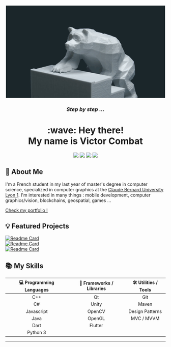 <p align="center">
  <a href="#"><img src="./gif/bear_climbing_loop.gif" alt="Gif" width="500"></a>
  <h3 align="center"> <i> Step by step ... </i> </h2>

  <h1 align="center"> :wave: Hey there! <br> My name is Victor Combat </h1>

  <p align="center">
    <a href="https://www.linkedin.com/in/victor-combat/" target="_blank"><img src="https://img.shields.io/badge/LinkedIn-0d1117?style=for-the-badge&logo=linkedin&logoColor=0077B5"></a>
    <a href="https://victorcombat.com" target="_blank"><img src="https://img.shields.io/static/v1?label=&message=portfolio&labelColor=0d1117&color=0d1117&style=for-the-badge"></a>
    <a href="https://github.com/VictorCombat" target="_blank"><img src="https://img.shields.io/badge/GitHub-0d1117?style=for-the-badge&logo=github&logoColor=white"></a>
    <a href="mailto:victor.cmbt@gmail.com" target="_blank"><img src="https://img.shields.io/badge/Gmail-0d1117?style=for-the-badge&logo=gmail&logoColor=D14836"></a>
  </p>
</p>

## :page_with_curl: About Me

I'm a French student in my last year of master's degree in computer science, specialized in computer graphics at the [Claude Bernard University Lyon 1](https://www.univ-lyon1.fr/). I'm interested in many things : mobile development, computer graphics/vision, blockchains, geospatial, games ...

[Check my portfolio !](https://victorcombat.com)

## :bulb: Featured Projects

[![Readme Card](https://github-readme-stats.vercel.app/api/pin/?username=VictorCombat&repo=crypto_track&title_color=fff&icon_color=f9f9f9&text_color=9f9f9f&bg_color=151515)](https://github.com/VictorCombat/crypto_track) <br />
[![Readme Card](https://github-readme-stats.vercel.app/api/pin/?username=VCityTeam&repo=DA-POM-VilleUnity&title_color=fff&icon_color=f9f9f9&text_color=9f9f9f&bg_color=151515)](https://github.com/VCityTeam/DA-POM-VilleUnity) <br />
[![Readme Card](https://github-readme-stats.vercel.app/api/pin/?username=VictorCombat&repo=pac-man&title_color=fff&icon_color=f9f9f9&text_color=9f9f9f&bg_color=151515)](https://github.com/VictorCombat/pac-man) <br />

## :books: My Skills
  
 | **💻 Programming Languages** | **🧰 Frameworks / Libraries** | **🛠️ Utilities / Tools** |
 | :---: | :---: | :---: |
 | C++ | Qt | Git |
 | C# | Unity | Maven |
 | Javascript | OpenCV | Design Patterns |
 | Java | OpenGL | MVC / MVVM |
 | Dart | Flutter | |
 | Python 3 | | |

<hr>
